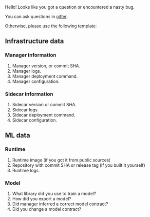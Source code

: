 Hello! Looks like you got a question or encountered a nasty bug.

You can ask questions in [gitter](https://gitter.im/Hydrospheredata/hydro-serving).

Otherwise, please use the following template:

## Infrastructure data
### Manager information
1. Manager version, or commit SHA.
2. Manager logs.
3. Manager deployment command.
4. Manager configuration.

### Sidecar information
1. Sidecar version or commit SHA.
2. Sidecar logs.
3. Sidecar deployment command.
4. Sidecar configuration.

## ML data
### Runtime
1. Runtime image (if you got it from public sources)
2. Repository with commit SHA or release tag (if you built it yourself)
3. Runtime logs.

### Model
1. What library did you use to train a model?
2. How did you export a model?
3. Did manager inferred a correct model contract?
4. Did you change a model contract?

